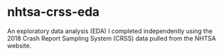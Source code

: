 # nhtsa-crss-eda
An exploratory data analysis (EDA) I completed independently using the 2018 Crash Report Sampling System (CRSS) data pulled from the NHTSA website.
